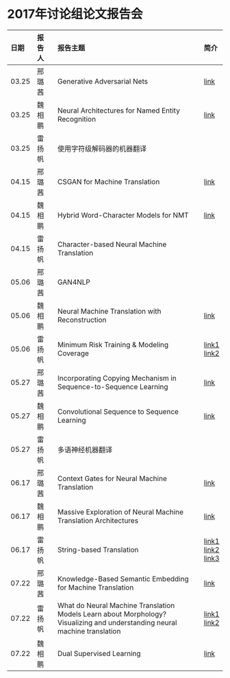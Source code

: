 # 2017年讨论组论文报告会
| 日期| 报告人  | 报告主题 | 简介 |
|:--|:----------|:--------|:--|
| 03.25 | 邢璐茜 | Generative Adversarial Nets | [link](https://arxiv.org/abs/1406.2661) |
| 03.25 | 魏相鹏 | Neural Architectures for Named Entity Recognition | [link](https://arxiv.org/pdf/1603.01360.pdf) |
| 03.25 | 雷扬帆 | 使用字符级解码器的机器翻译 |  |
| 04.15 | 邢璐茜 | CSGAN for Machine Translation | [link](https://arxiv.org/abs/1703.04887) |
| 04.15 | 魏相鹏 | Hybrid Word-Character Models for NMT | [link](https://arxiv.org/abs/1604.00788) |
| 04.15 | 雷扬帆 | Character-based Neural Machine Translation |   |
| 05.06 | 邢璐茜 | GAN4NLP |  |
| 05.06 | 魏相鹏 | Neural Machine Translation with Reconstruction  | [link](https://arxiv.org/abs/1611.01874) |
| 05.06 | 雷扬帆 | Minimum Risk Training & Modeling Coverage | [link1](https://arxiv.org/abs/1512.02433)<br>[link2](https://arxiv.org/abs/1601.04811)</br> |
| 05.27 | 邢璐茜 | Incorporating Copying Mechanism in Sequence-to-Sequence Learning | [link](http://www.aclweb.org/anthology/P16-1154) |
| 05.27 | 魏相鹏 | Convolutional Sequence to Sequence Learning | [link](https://arxiv.org/abs/1705.03122) |
| 05.27 | 雷扬帆 | 多语神经机器翻译 |  |
| 06.17 | 邢璐茜 | Context Gates for Neural Machine Translation | [link](https://arxiv.org/abs/1608.06043) |
| 06.17 | 魏相鹏 | Massive Exploration of Neural Machine Translation Architectures | [link](https://arxiv.org/abs/1703.03906) |
| 06.17 | 雷扬帆 | String-based Translation  | [link1](https://www.isi.edu/natural-language/mt/emnlp16-nmt-grammar.pdf)<br>[link2](https://arxiv.org/abs/1704.04743)<br>[link3](https://arxiv.org/abs/1705.01020)</br> |
| 07.22 | 邢璐茜 | Knowledge-Based Semantic Embedding for Machine Translation | [link](http://aclweb.org/anthology/P16-1212) |
| 07.22 | 雷扬帆 | What do Neural Machine Translation Models Learn about Morphology?<br>Visualizing and understanding neural machine translation</br> | [link1](https://arxiv.org/abs/1704.03471)<br>[link2](http://nlp.csai.tsinghua.edu.cn/~ly/papers/acl2017_dyz.pdf)</br> |
| 07.22 | 魏相鹏 | Dual Supervised Learning | [link](https://arxiv.org/abs/1707.00415) |

